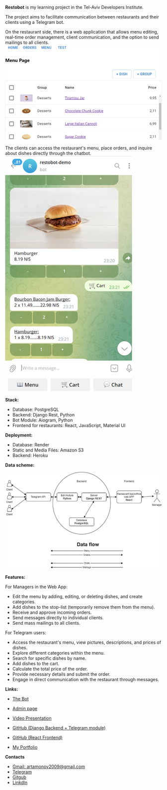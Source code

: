 **Restobot** is my learning project in the Tel-Aviv Developers Institute.

The project aims to facilitate communication between restaurants and their clients using a Telegram bot.

On the restaurant side, there is a web application that allows menu editing, real-time order management, client communication, and the option to send mailings to all clients.
![img_3.png](img_3.png)

The clients can access the restaurant's menu, place orders, and inquire about dishes directly through the chatbot.
![img_1.png](img_1.png)

**Stack:**
* Database: PostgreSQL
* Backend: Django Rest, Python
* Bot Module: Aiogram, Python
* Frontend for restaurants: React, JavaScript, Material UI

**Deployment:**
* Database: Render
* Static and Media Files: Amazon S3
* Backend: Heroku

**Data scheme:**

![img_2.png](img_2.png)

**Features:**

For Managers in the Web App:
* Edit the menu by adding, editing, or deleting dishes, and create categories.
* Add dishes to the stop-list (temporarily remove them from the menu).
* Receive and approve incoming orders.
* Send messages directly to individual clients.
* Send mass mailings to all clients.

For Telegram users:
* Access the restaurant's menu, view pictures, descriptions, and prices of dishes.
* Explore different categories within the menu.
* Search for specific dishes by name.
* Add dishes to the cart.
* Calculate the total price of the order.
* Provide necessary details and submit the order.
* Engage in direct communication with the restaurant through messages.

**Links:**

* [The Bot](https://t.me/demo_restobot)

* [Admin page](https://restobot-admin-f22c572188ab.herokuapp.com/)


* [Video Presentation](https://restobot-img1.s3.eu-central-1.amazonaws.com/static/media/Restobot_presentation.mp4)


* [GitHub (Django Backend + Telegram module) 
](https://github.com/DmitryArtamonov/Restobot)

* [GitHub (React Frontend)](https://github.com/DmitryArtamonov/Restobot_admin
) 


* [My Portfolio](https://dmitryartamonov.github.io/Portfolio/
)

**Contacts**

* [Gmail: artamonov2009@gmail.com](mailto:artamonov2009@gmail.com
)
* [Telegram](https://t.me/dmitry_2727)
* [Gitgub](https://github.com/DmitryArtamonov)
* [LinkdIn](https://www.linkedin.com/in/dmitry-artamonov-660b16267/)
